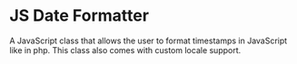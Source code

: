 # JS Date Formatter
A JavaScript class that allows the user to format timestamps in JavaScript like in php. This class also comes with custom locale support.
